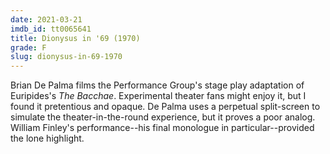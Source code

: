 ```yaml
---
date: 2021-03-21
imdb_id: tt0065641
title: Dionysus in '69 (1970)
grade: F
slug: dionysus-in-69-1970
---
```


Brian De Palma films the Performance Group's stage play adaptation of Euripides's _The Bacchae_. Experimental theater fans might enjoy it, but I found it pretentious and opaque. De Palma uses a perpetual split-screen to simulate the theater-in-the-round experience, but it proves a poor analog. William Finley's performance--his final monologue in particular--provided the lone highlight.
